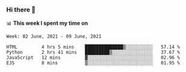 ### Hi there 👋

📊 __This week I spent my time on__
<!--START_SECTION:waka-->
```text
Week: 02 June, 2021 - 09 June, 2021

HTML         4 hrs 5 mins    ██████████████▒░░░░░░░░░░   57.14 % 
Python       2 hrs 41 mins   █████████▒░░░░░░░░░░░░░░░   37.67 % 
JavaScript   12 mins         ▓░░░░░░░░░░░░░░░░░░░░░░░░   02.96 % 
EJS          8 mins          ▒░░░░░░░░░░░░░░░░░░░░░░░░   01.95 % 
```
<!--END_SECTION:waka-->
<!--
**SREEHARI-M-S/SREEHARI-M-S** is a ✨ _special_ ✨ repository because its `README.md` (this file) appears on your GitHub profile.

Here are some ideas to get you started:

- 🔭 I’m currently working on ...
- 🌱 I’m currently learning ...
- 👯 I’m looking to collaborate on ...
- 🤔 I’m looking for help with ...
- 💬 Ask me about ...
- 📫 How to reach me: ...
- 😄 Pronouns: ...
- ⚡ Fun fact: ...
-->
